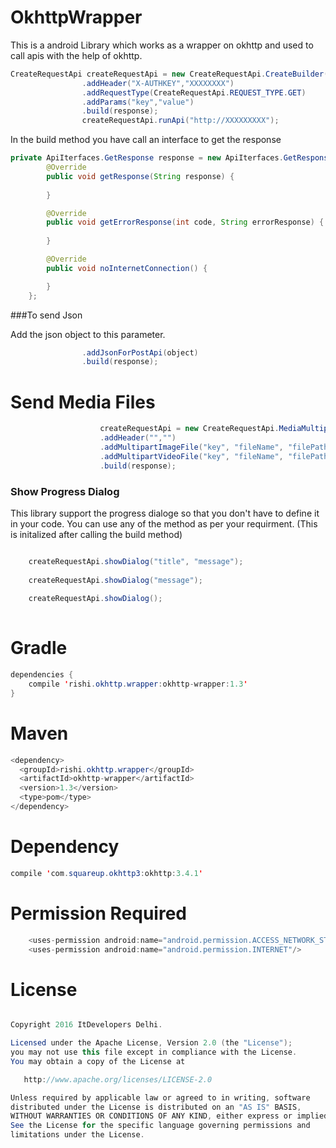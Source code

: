 # OkhttpWrapper

This is a android Library which works as a wrapper on okhttp and used to call apis with the help of okhttp.

```java
CreateRequestApi createRequestApi = new CreateRequestApi.CreateBuilder(MainActivity.this)
                .addHeader("X-AUTHKEY","XXXXXXXX")
                .addRequestType(CreateRequestApi.REQUEST_TYPE.GET)
                .addParams("key","value")
                .build(response);
                createRequestApi.runApi("http://XXXXXXXXX");
```
In the build method you have call an interface to get the response 
```java
private ApiIterfaces.GetResponse response = new ApiIterfaces.GetResponse() {
        @Override
        public void getResponse(String response) {
           
        }

        @Override
        public void getErrorResponse(int code, String errorResponse) {
            
        }

        @Override
        public void noInternetConnection() {

        }
    };
```
###To send Json

Add the json object to this parameter.

```java
                .addJsonForPostApi(object)
                .build(response);
```

# Send Media Files

```java
                    createRequestApi = new CreateRequestApi.MediaMultipartBulider(MainActivity.this)
                    .addHeader("","")
                    .addMultipartImageFile("key", "fileName", "filePath")
                    .addMultipartVideoFile("key", "fileName", "filePath")
                    .build(response);
```
### Show Progress Dialog

This library support the progress dialoge so that you don't have to define it in your code. You can use any of the method as per your requirment. (This is initalized after calling the build method)

```java

    createRequestApi.showDialog("title", "message");
 
    createRequestApi.showDialog("message");
  
    createRequestApi.showDialog();
   
```

# Gradle

```java
dependencies {
    compile 'rishi.okhttp.wrapper:okhttp-wrapper:1.3'
}
```

# Maven

```java
<dependency>
  <groupId>rishi.okhttp.wrapper</groupId>
  <artifactId>okhttp-wrapper</artifactId>
  <version>1.3</version>
  <type>pom</type>
</dependency>
```
# Dependency

```java
compile 'com.squareup.okhttp3:okhttp:3.4.1'
```

# Permission Required

```java
    <uses-permission android:name="android.permission.ACCESS_NETWORK_STATE"/>
    <uses-permission android:name="android.permission.INTERNET"/>
```

# License

```java

Copyright 2016 ItDevelopers Delhi.

Licensed under the Apache License, Version 2.0 (the "License");
you may not use this file except in compliance with the License.
You may obtain a copy of the License at

   http://www.apache.org/licenses/LICENSE-2.0

Unless required by applicable law or agreed to in writing, software
distributed under the License is distributed on an "AS IS" BASIS,
WITHOUT WARRANTIES OR CONDITIONS OF ANY KIND, either express or implied.
See the License for the specific language governing permissions and
limitations under the License.

```
